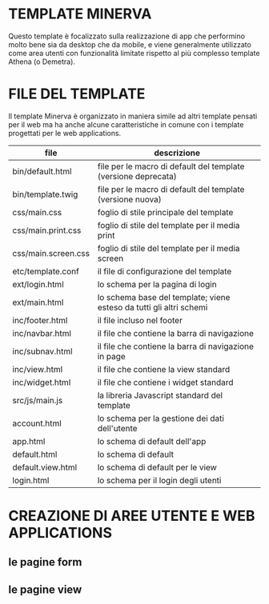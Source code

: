 TEMPLATE MINERVA
================
Questo template è focalizzato sulla realizzazione di app che performino molto bene sia da desktop che da mobile, e viene generalmente
utilizzato come area utenti con funzionalità limitate rispetto al più complesso template Athena (o Demetra).

FILE DEL TEMPLATE
=================
Il template Minerva è organizzato in maniera simile ad altri template pensati per il web ma ha anche alcune caratteristiche in comune
con i template progettati per le web applications.

file                                    | descrizione
----------------------------------------|-----------------------------------------------------------------------------------
bin/default.html                        | file per le macro di default del template (versione deprecata)
bin/template.twig                       | file per le macro di default del template (versione nuova)
css/main.css                            | foglio di stile principale del template
css/main.print.css                      | foglio di stile del template per il media print
css/main.screen.css                     | foglio di stile del template per il media screen
etc/template.conf                       | il file di configurazione del template
ext/login.html                          | lo schema per la pagina di login
ext/main.html                           | lo schema base del template; viene esteso da tutti gli altri schemi
inc/footer.html                         | il file incluso nel footer
inc/navbar.html                         | il file che contiene la barra di navigazione
inc/subnav.html                         | il file che contiene la barra di navigazione in page
inc/view.html                           | il file che contiene la view standard
inc/widget.html                         | il file che contiene i widget standard
src/js/main.js                          | la libreria Javascript standard del template
account.html                            | lo schema per la gestione dei dati dell'utente
app.html                                | lo schema di default dell'app
default.html                            | lo schema di default
default.view.html                       | lo schema di default per le view
login.html                              | lo schema per il login degli utenti

CREAZIONE DI AREE UTENTE E WEB APPLICATIONS
===========================================

le pagine form
--------------

le pagine view
--------------

